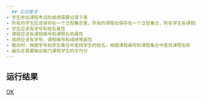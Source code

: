 ```yaml
---
  ## 实验要求
- 学生参加课程考试的成绩需要记录下来  
- 所有的学生应该保存在一个泛型集合里，所有的课程也保存在一个泛型集合，所有学生各课程的成绩也应该保存在一个泛型集合里  
- 学生应该有学号和姓名属性  
- 课程应该有课程编号和课程名称属性  
- 成绩应该有学号、课程编号和成绩等属性  
- 输出时，根据学号到学生集合中查找学生的姓名，根据课程编号到课程集合中查找课程名称  
- 最后还需要输出每门课程学生的平均分  
---
```

## 运行结果
[OK](https://raw.githubusercontent.com/Criya/Picture/master/Java%E5%AE%9E%E9%AA%8C%E4%B8%80%E8%BF%90%E8%A1%8C%E6%88%AA%E5%9B%BE.png)
